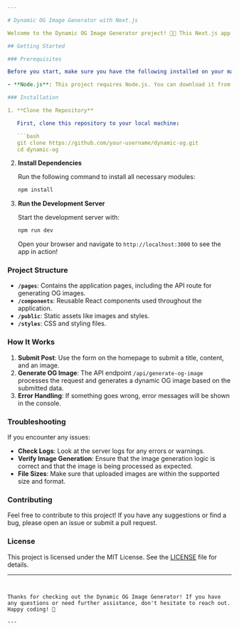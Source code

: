 ```yaml
---

# Dynamic OG Image Generator with Next.js

Welcome to the Dynamic OG Image Generator project! 🎨📸 This Next.js app is designed to create dynamic Open Graph images for your posts. Perfect for ensuring that your content looks great when shared on social media.

## Getting Started

### Prerequisites

Before you start, make sure you have the following installed on your machine:

- **Node.js**: This project requires Node.js. You can download it from [nodejs.org](https://nodejs.org/).

### Installation

1. **Clone the Repository**

   First, clone this repository to your local machine:

   ```bash
   git clone https://github.com/your-username/dynamic-og.git
   cd dynamic-og
   ```

2. **Install Dependencies**

   Run the following command to install all necessary modules:

   ```bash
   npm install
   ```

3. **Run the Development Server**

   Start the development server with:

   ```bash
   npm run dev
   ```

   Open your browser and navigate to `http://localhost:3000` to see the app in action!

### Project Structure

- **`/pages`**: Contains the application pages, including the API route for generating OG images.
- **`/components`**: Reusable React components used throughout the application.
- **`/public`**: Static assets like images and styles.
- **`/styles`**: CSS and styling files.

### How It Works

1. **Submit Post**: Use the form on the homepage to submit a title, content, and an image.
2. **Generate OG Image**: The API endpoint `/api/generate-og-image` processes the request and generates a dynamic OG image based on the submitted data.
3. **Error Handling**: If something goes wrong, error messages will be shown in the console.

### Troubleshooting

If you encounter any issues:

- **Check Logs**: Look at the server logs for any errors or warnings.
- **Verify Image Generation**: Ensure that the image generation logic is correct and that the image is being processed as expected.
- **File Sizes**: Make sure that uploaded images are within the supported size and format.

### Contributing

Feel free to contribute to this project! If you have any suggestions or find a bug, please open an issue or submit a pull request.

### License

This project is licensed under the MIT License. See the [LICENSE](LICENSE) file for details.

---
```


Thanks for checking out the Dynamic OG Image Generator! If you have any questions or need further assistance, don't hesitate to reach out. Happy coding! 🚀

---
